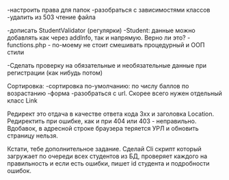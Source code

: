 -настроить права для папок 
-разобраться с зависимостями классов
-удалить из 503 чтение файла


-дописать StudentValidator (регулярки)
-Student: данные можно добавлять как через addInfo, так и напрямую. Верно ли это?
-functions.php - по-моему не стоит смешивать процедурный и ООП стили

-Сделать проверку на обязательные и необязательные данные при регистрации (как нибудь потом)


Сортировка:
-сортировка по-умолчанию: по числу баллов по возрастанию
-форма
-разобраться с url. Скорее всего нужен отдельный класс Link


Редирект это отдача в качестве ответа кода 3xx и заголовка Location. Редиректить при ошибке, как и при 404 или 403 - неправильно. Вдобавок, в адресной строке браузера теряется УРЛ и обновить страницу нельзя.


Кстати, тебе дополнительное задание. Сделай Cli скрипт который загружает по очереди всех студентов из БД, проверяет каждого на правильность и если есть ошибки, пишет id студента и подробности ошибок.